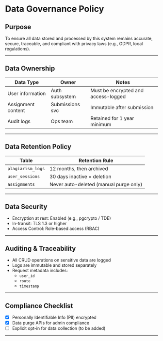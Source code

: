 <!--
START OF: data-governance.md
Purpose: Define rules and responsibilities for maintaining clean, compliant, and secure data.
Update Frequency: As compliance or internal policies evolve.
Location: docs/database/data-governance.md
-->

# Data Governance Policy

## Purpose
To ensure all data stored and processed by this system remains accurate, secure, traceable, and compliant with privacy laws (e.g., GDPR, local regulations).

---

## Data Ownership

| Data Type          | Owner           | Notes                               |
|--------------------|-----------------|-------------------------------------|
| User information   | Auth subsystem  | Must be encrypted and access-logged |
| Assignment content | Submissions svc | Immutable after submission          |
| Audit logs         | Ops team        | Retained for 1 year minimum         |

---

## Data Retention Policy

| Table             | Retention Rule                         |
|-------------------|----------------------------------------|
| `plagiarism_logs` | 12 months, then archived               |
| `user_sessions`   | 30 days inactive = deletion            |
| `assignments`     | Never auto-deleted (manual purge only) |

---

## Data Security

- Encryption at rest: Enabled (e.g., pgcrypto / TDE)
- In-transit: TLS 1.3 or higher
- Access Control: Role-based access (RBAC)

---

## Auditing & Traceability

- All CRUD operations on sensitive data are logged
- Logs are immutable and stored separately
- Request metadata includes:
  - `user_id`
  - `route`
  - `timestamp`

---

## Compliance Checklist

- [x] Personally Identifiable Info (PII) encrypted
- [x] Data purge APIs for admin compliance
- [ ] Explicit opt-in for data collection (to be added)

---

<!-- END OF: data-governance.md -->

